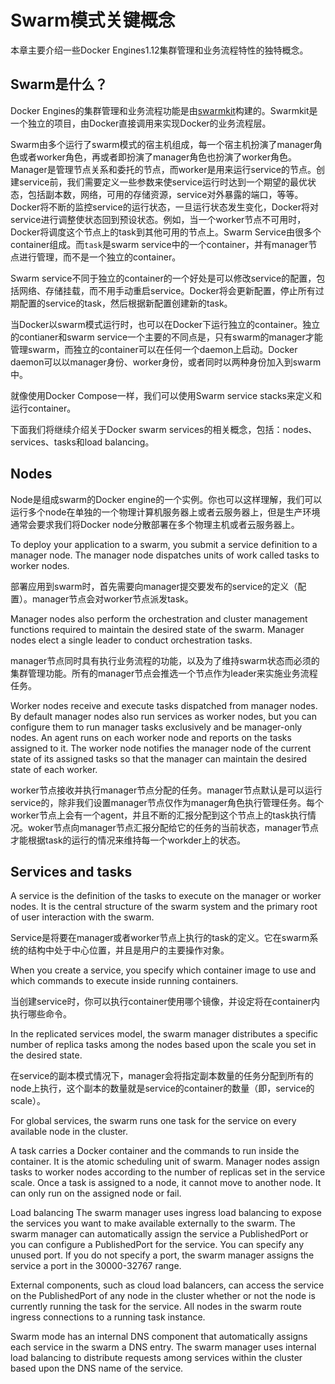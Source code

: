 # Swarm模式关键概念

本章主要介绍一些Docker Engines1.12集群管理和业务流程特性的独特概念。

## Swarm是什么？

Docker Engines的集群管理和业务流程功能是由[swarmkit](https://github.com/docker/swarmkit/)构建的。Swarmkit是一个独立的项目，由Docker直接调用来实现Docker的业务流程层。

Swarm由多个运行了swarm模式的宿主机组成，每一个宿主机扮演了manager角色或者worker角色，再或者即扮演了manager角色也扮演了worker角色。Manager是管理节点关系和委托的节点，而worker是用来运行service的节点。创建service前，我们需要定义一些参数来使service运行时达到一个期望的最优状态，包括副本数，网络，可用的存储资源，service对外暴露的端口，等等。Docker将不断的监控service的运行状态，一旦运行状态发生变化，Docker将对service进行调整使状态回到预设状态。例如，当一个worker节点不可用时，Docker将调度这个节点上的task到其他可用的节点上。Swarm Service由很多个container组成。而`task`是swarm service中的一个container，并有manager节点进行管理，而不是一个独立的container。

Swarm service不同于独立的container的一个好处是可以修改service的配置，包括网络、存储挂载，而不用手动重启service。Docker将会更新配置，停止所有过期配置的service的task，然后根据新配置创建新的task。

当Docker以swarm模式运行时，也可以在Docker下运行独立的container。独立的contianer和swarm service一个主要的不同点是，只有swarm的manager才能管理swarm，而独立的container可以在任何一个daemon上启动。Docker daemon可以以manager身份、worker身份，或者同时以两种身份加入到swarm中。

就像使用Docker Compose一样，我们可以使用Swarm service stacks来定义和运行container。

下面我们将继续介绍关于Docker swarm services的相关概念，包括：nodes、services、tasks和load balancing。

## Nodes

Node是组成swarm的Docker engine的一个实例。你也可以这样理解，我们可以运行多个node在单独的一个物理计算机服务器上或者云服务器上，但是生产环境通常会要求我们将Docker node分散部署在多个物理主机或者云服务器上。

To deploy your application to a swarm, you submit a service definition to a manager node. The manager node dispatches units of work called tasks to worker nodes.

部署应用到swarm时，首先需要向manager提交要发布的service的定义（配置）。manager节点会对worker节点派发task。

Manager nodes also perform the orchestration and cluster management functions required to maintain the desired state of the swarm. Manager nodes elect a single leader to conduct orchestration tasks.

manager节点同时具有执行业务流程的功能，以及为了维持swarm状态而必须的集群管理功能。所有的manager节点会推选一个节点作为leader来实施业务流程任务。

Worker nodes receive and execute tasks dispatched from manager nodes. By default manager nodes also run services as worker nodes, but you can configure them to run manager tasks exclusively and be manager-only nodes. An agent runs on each worker node and reports on the tasks assigned to it. The worker node notifies the manager node of the current state of its assigned tasks so that the manager can maintain the desired state of each worker.

worker节点接收并执行manager节点分配的任务。manager节点默认是可以运行service的，除非我们设置manager节点仅作为manager角色执行管理任务。每个worker节点上会有一个agent，并且不断的汇报分配到这个节点上的task执行情况。woker节点向manager节点汇报分配给它的任务的当前状态，manager节点才能根据task的运行的情况来维持每一个workder上的状态。

## Services and tasks
A service is the definition of the tasks to execute on the manager or worker nodes. It is the central structure of the swarm system and the primary root of user interaction with the swarm.

Service是将要在manager或者worker节点上执行的task的定义。它在swarm系统的结构中处于中心位置，并且是用户的主要操作对象。

When you create a service, you specify which container image to use and which commands to execute inside running containers.

当创建service时，你可以执行container使用哪个镜像，并设定将在container内执行哪些命令。

In the replicated services model, the swarm manager distributes a specific number of replica tasks among the nodes based upon the scale you set in the desired state.

在service的副本模式情况下，manager会将指定副本数量的任务分配到所有的node上执行，这个副本的数量就是service的container的数量（即，service的scale）。

For global services, the swarm runs one task for the service on every available node in the cluster.

A task carries a Docker container and the commands to run inside the container. It is the atomic scheduling unit of swarm. Manager nodes assign tasks to worker nodes according to the number of replicas set in the service scale. Once a task is assigned to a node, it cannot move to another node. It can only run on the assigned node or fail.

Load balancing
The swarm manager uses ingress load balancing to expose the services you want to make available externally to the swarm. The swarm manager can automatically assign the service a PublishedPort or you can configure a PublishedPort for the service. You can specify any unused port. If you do not specify a port, the swarm manager assigns the service a port in the 30000-32767 range.

External components, such as cloud load balancers, can access the service on the PublishedPort of any node in the cluster whether or not the node is currently running the task for the service. All nodes in the swarm route ingress connections to a running task instance.

Swarm mode has an internal DNS component that automatically assigns each service in the swarm a DNS entry. The swarm manager uses internal load balancing to distribute requests among services within the cluster based upon the DNS name of the service.



